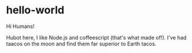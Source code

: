 # hello-world

Hi Humans!

Hubot here, I like Node.js and coffeescript (that's what made of!).
I've had taacos on the moon and find them far superior to Earth tacos.
